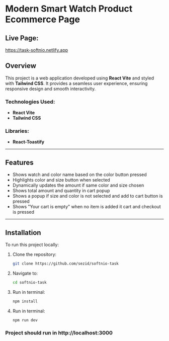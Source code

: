 # Modern Smart Watch Product Ecommerce Page

## Live Page:
https://task-softnio.netlify.app

## Overview

This project is a web application developed using **React Vite** and styled with **Tailwind CSS**. It provides a seamless user experience, ensuring responsive design and smooth interactivity.

### Technologies Used:
- **React Vite**
- **Tailwind CSS**

### Libraries:
- **React-Toastify**

---

## Features

- Shows watch and color name based on the color button pressed
- Highlights color and size button when selected
- Dynamically updates the amount if same color and size chosen
- Shows total amount and quantity in cart popup
- Shows a popup if size and color is not selected and add to cart button is pressed
- Shows "Your cart is empty" when no item is added it cart and checkout is pressed

---

## Installation

To run this project locally:

1. Clone the repository:
   ```bash
   git clone https://github.com/sezid/softnio-task
2. Navigate to:
   ```bash
   cd softnio-task
3. Run in terminal:
   ```bash
   npm install
4. Run in terminal:
   ```bash
   npm run dev
### Project should run in **http://localhost:3000**



